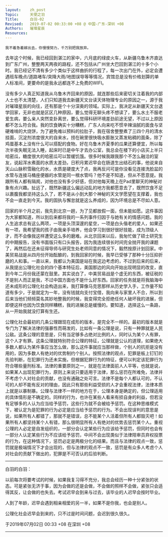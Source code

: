 ```yaml
---
layout:    zh_post
Topic:     天使之羽
Title:     白羽-02
Revised:   2019-07-02 00:33:00 +08 @ 中国-广东-深圳 +08
Authors:   璀璨星辰
Resources:
---
```


```
我不着急着嫁出去，你慢慢努力，千万别把我放弃。
```

去年这个时候，我已经回到湛江的家中，六月底的绿皮火车，从新疆乌鲁木齐直达到广东广州，整整两天两夜的路程，还不包括从广州坐大巴回到湛江的十多个小时。我已经记不清有多少个类似于这样曲折的行程了，每一次出门在外，必定会遭遇班车晚点/道路堵车/突降大雨/地图误导等等情况，宾馆总是没有价格划算的单人标准间，更要命的是我永远都连不上免费的WIFI。

没有多少人真正知道我从乌鲁木齐回来的原因，就连那些后来密切关注着我的内部人士也不太清楚，人们只知道我去新疆天文台读天体物理专业的原因之一，源于我对璀璨星辰的向往，还有那是个十分深奥的领域。实际上，我决定从新疆天文台退学回家，无非也就是区区几种原因，要么觉得无聊头疼不想读了，要么水土不服老爱生病，要么亲人突然变卦离世，要么觉得科研环境差劲前途无望，不过以上原因都不怎么符合我。我的饮食确实十分糟糕，广东人向来吃不惯辛辣油腻的面食与坚硬难啃的大烧饼，为了避免难以预料的拉肚子，我在宿舍整整煮了三四个月的清水挂面，沉淀剂浓度很大的自来水，捞在碗里很快吸水膨胀又蒸发粘稠的面条，除了鸡蛋基本上没有什么可以搭配的食物。好在乌鲁木齐夏季的瓜果还算便宜，所以每次半夜失眠无法入睡，起床时已是中午才去办公室，我总会在楼下的小店买上半只哈密瓜，糖度很大的哈密瓜可以暂缓饥饿。很多时候我跟我那个不怎么融洽的室友，说起浑水煮面的水质太差劲，日积月累迟早会在肠道生出结石的事，他说来自天山山脉积雪融化的水，水质是硬度大了点，我再反问可是你没看见连接洗脸盆的水管与连接马桶座便器的水管是同一根水管吗？他不是不知道，但从不愿意提。我跟所有人都有隔阂，对他也没有多少好感，但对他每天晚上在Pad里聊天的神秘对象有点兴趣。扯远了，既然新疆这么偏远动乱的地方我都愿意去了，既然饮食不足以裹腹我都坚持这么久了，若不是从小到大那个神秘的天文学愿望在支撑着，我也不会一直走到今天。我的固执与懈怠就是这么养成的，因为环境总是不尽如人意。

回家的半个月之前，我先到北京一趟，为了见都放假一面，但未能如愿。这件事因为大家都知道，所以到后来都将我的一系列事件归因于与她有关的情感问题。我的人生追求总有这么两项，一项是头顶深邃的星空，一项是白头偕老的爱人，如果还有一项，我希望我的孩子由我亲手培养，他会学习到很好很好技能，成为顶级人才，而不会像我这样遭受这么多的磨难。从北京回来以后，我匆忙做了硕士研究生的中期报告，没有书面版只有口头报告，因为我连续很长时间完全抛开我的课题了，再然后在还未征得导师与研究生处老师同意的情况下，毅然按原计划回家。中美贸易战是从四月份开始酝酿的，到我回家的时候，我早已受够了那种十分压抑折磨的人和事。一直以来，我都认为美国是站在我这边考虑的，不过到后来的后来，从我提出公理化社会的四个基本特征后，美国那边的风向开始出现明显的改变，直到今年二月份我还蒙在鼓里。其实说白了，中美贸易战是个虚无的东西，被征税的不是别人而正是我，不过中国方面也不是什么好东西。回家的任务就是将我脑海中还未成形的公理化社会构造出来，我打算像马克思那样从历史学入手，工作量不知道有多少，于是就定为一年，没有钱就向支付宝借，我向来与家里人不合，所以到后来当他们频频莫名其妙地整我的时候，我变得完全拒绝任何人破坏我的进展，但即便这样也因为饮食同样糟糕，我的进展总是缓慢的。要知道，选择这么一条路，从一开始我就没打算有生还。

公理化社会最初的几条公理跟现在成形的版本，是完全不一样的。最初的版本就是专门为了解决法律的强暴性而萌发的，比如有一条公理是说，只有一种罪就是人民公敌。这条公理的意思是，只有当足够多占绝对比例的人，同时认为某个人有罪，这个人才有罪。这条公理就特别符合公理的特征，公理就是公认的道理，如果绝大多数人都认为某件事应当怎么做，那么这件事就应当那样做，个别人的抗拒是没有用的，因为多数人有绝对的优势制约个别人。按照法律的观点，犯罪是板上钉钉的先验判断，在犯罪行为还未实施，但根据犯罪行为的特征，便可以判定该犯罪行为符合哪些量刑标准。法律的重要原则之一，就是在法律面前人人平等，也就是说，如果某人出现犯罪行为，原则上来说只要适用于法律，那么惩罚在所难免，法律并不考虑个人对社会的贡献，也没有通融之处可言。法律不是每个人都认可的，不认可的人却不能有反对的理由，因此只有那些利益受损的人才会重视法律，法律本质上就是以暴制暴。公理与法律不一样的地方在于，公理本身是确定的，但公理适用的具体情形是不确定的。同样的行为，也许在某些人看来有损自身的利益，但若没有足够多的人认为应当给予惩罚，这些行为就不会被给予惩罚。在这种思维模式下，被认定为是犯罪的行为必定是应当给予惩罚的行为。不会出现误判的意思是说，如果所有人都错了，那就不是错误，总不能某个人活着但所有人都毁灭吧！如果所有人都坚持某个人有错，那么很明显所有人有绝对的优势去惩罚某个人。重视公理的人必定是自发组织的，一部分会认定某些行为应该给予惩罚，但同时也会有一部分人认定某些行为不应该给予惩罚，中间不会出现类似于法律陪审员弃权投票的行为，在这种情况下，惩罚必定是两极分化的结果。而且与法律的观点一致，惩罚就是极端情况下才会出现的，但与法律的观点不一致，惩罚是有众多人考虑个人对社会的贡献下做出的，犯罪是不可否认的后验判断。

--------------------------------------------------------------------------------

白羽的白羽：

以前每次将要考试的时候，如果我复习得不充分，我总会经历一种十分紧张的状态。可是紧张无济于事，因为会做的还是会做，不会做的照样不会做，紧张只会适得其反，让会做的也失去。考试迟早会到来与过去，该毕业的人迟早会按时毕业。

人到了年龄，迟早会遇到相亲相爱的另一半，如果不是你我，也会是别人。

公理化社会迟早会到来的，只不过是时间问题，会迟到很久很久。

于2019年07月02日 00:33 +08 在深圳 +08

--------------------------------------------------------------------------------
